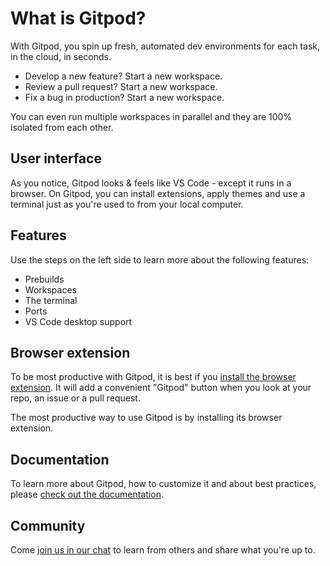 # What is Gitpod?

With Gitpod, you spin up fresh, automated dev environments for each task, in the cloud, in seconds.

- Develop a new feature? Start a new workspace.
- Review a pull request? Start a new workspace.
- Fix a bug in production? Start a new workspace.

You can even run multiple workspaces in parallel and they are 100% isolated from each other.

## User interface

As you notice, Gitpod looks & feels like VS Code - except it runs in a browser. On Gitpod, you can install extensions, apply themes and use a terminal just as you're used to from your local computer.

## Features

Use the steps on the left side to learn more about the following features:

* Prebuilds
* Workspaces
* The terminal
* Ports
* VS Code desktop support

## Browser extension

To be most productive with Gitpod, it is best if you [install the browser extension](https://www.gitpod.io/docs/browser-extension). It will add a convenient "Gitpod" button when you look at your repo, an issue or a pull request.

The most productive way to use Gitpod is by installing its browser extension.

## Documentation

To learn more about Gitpod, how to customize it and about best practices, please [check out the documentation](https://www.gitpod.io/docs).

## Community

Come [join us in our chat](https://www.gitpod.io/chat) to learn from others and share what you're up to.
